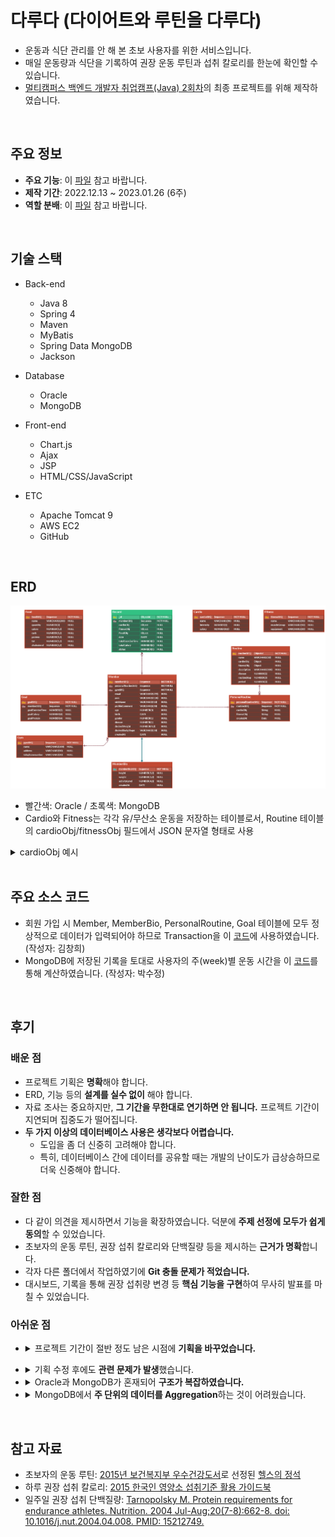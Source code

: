# 다루다 (다이어트와 루틴을 다루다)
* 운동과 식단 관리를 안 해 본 초보 사용자를 위한 서비스입니다. 
* 매일 운동량과 식단을 기록하여 권장 운동 루틴과 섭취 칼로리를 한눈에 확인할 수 있습니다.    
* [멀티캠퍼스 백엔드 개발자 취업캠프(Java) 2회차](https://event.multicampus.com/backend)의 최종 프로젝트를 위해 제작하였습니다. 

<br/>

## 주요 정보
* <b>주요 기능</b>: 이 [파일](https://drive.google.com/file/d/1RFi8G86gVc_uC8XArtPjcin_xT6GLO2K/view?usp=sharing) 참고 바랍니다.
* <b>제작 기간</b>: 2022.12.13 ~ 2023.01.26 (6주)
* <b>역할 분배</b>: 이 [파일](./readme/role.png) 참고 바랍니다.

<br/>

## 기술 스택 
* Back-end
   * Java 8
   * Spring 4
   * Maven
   * MyBatis
   * Spring Data MongoDB
   * Jackson

* Database
   * Oracle
   * MongoDB 
     
* Front-end
   * Chart.js
   * Ajax
   * JSP
   * HTML/CSS/JavaScript
     
* ETC
   * Apache Tomcat 9
   * AWS EC2
   * GitHub

<br/>

## ERD 
![img](./readme/erd.PNG)

* 빨간색: Oracle / 초록색: MongoDB 
* Cardio와 Fitness는 각각 유/무산소 운동을 저장하는 테이블로서, Routine 테이블의 cardioObj/fitnessObj 필드에서 JSON 문자열 형태로 사용
<details>
<summary>cardioObj 예시</summary>
<img src = "./readme/cardio_obj.PNG">
</details>

<br/>

## 주요 소스 코드
* 회원 가입 시 Member, MemberBio, PersonalRoutine, Goal 테이블에 모두 정상적으로 데이터가 입력되어야 하므로 Transaction을 이 [코드](https://github.com/flyc4/drd/blob/34eab38c68c0bf0e3061cc0413efb39769085150/drd/src/main/java/com/multi/drd/member/MemberServiceImpl.java#L35)에 사용하였습니다. (작성자: 김창희)
* MongoDB에 저장된 기록을 토대로 사용자의 주(week)별 운동 시간을 이 [코드](https://github.com/flyc4/drd/blob/34eab38c68c0bf0e3061cc0413efb39769085150/drd/src/main/java/com/multi/drd/dashboard/DashboardDAOImpl.java#L118)를 통해 계산하였습니다. (작성자: 박수정)

<br/>

## 후기

### 배운 점

- 프로젝트 기획은 **명확**해야 합니다.
- ERD, 기능 등의 **설계를 실수 없이** 해야 합니다.
- 자료 조사는 중요하지만, **그 기간을 무한대로 연기하면 안 됩니다.** 프로젝트 기간이 지연되며 집중도가 떨어집니다.
- **두 가지 이상의 데이터베이스 사용은 생각보다 어렵습니다.**
    - 도입을 좀 더 신중히 고려해야 합니다.
    - 특히, 데이터베이스 간에 데이터를 공유할 때는 개발의 난이도가 급상승하므로 더욱 신중해야 합니다.

### 잘한 점

- 다 같이 의견을 제시하면서 기능을 확장하였습니다. 덕분에 **주제 선정에 모두가 쉽게 동의**할 수 있었습니다.
- 초보자의 운동 루틴, 권장 섭취 칼로리와 단백질량 등을 제시하는 **근거가 명확**합니다.
- 각자 다른 폴더에서 작업하였기에 **Git 충돌 문제가 적었습니다.**
- 대시보드, 기록을 통해 권장 섭취량 변경 등 **핵심 기능을 구현**하여 무사히 발표를 마칠 수 있었습니다.

### 아쉬운 점
* <details>
    <summary>프로젝트 기간이 절반 정도 남은 시점에 <b>기획을 바꾸었습니다.</b></summary>
    <br>
    <ul>
      <li>변경 전:  BMI, 운동 목적, 운동 부위 별 맞춤 루틴 추천</li>
      <li>변경 후: 초보자를 대상으로 한 <b>기본 운동 루틴 추천</b></li>
      <li>변경 일자: 1/9 (프로젝트 종료일: 1/26)</li>
      <li>
        변경 사유
        <ul>
          <li>모든 팀원이 루틴 및 식단 추천 관련 자료를 찾기 위해 <b>일주일(전체 프로젝트의 1/6)을 투자</b>했지만, 루틴 및 식단에 관한 <b>자료가 부족</b>하였습니다.</li>
          <li>멘토링 때 서비스 성격이 모호하다는 피드백을 받았습니다.</li>
        </ul>
      </li>
    </ul>
    <br>
</details>

* <details>
    <summary>기획 수정 후에도 <b>관련 문제가 발생</b>했습니다.</summary>
    <br>
    <ul>
      <li>기능, 화면, ERD 등을 <b>급하게 재설계하느라 많은 실수가 발생</b>했습니다.</li>
      <li>
        <b>단기간에 수행하기에는 서비스가 복잡</b>하였습니다.
        <ul>
          <li>사용자는 회원 가입 시 루틴이 자동 할당되며 특정 조건 만족 시 자동 갱신됩니다.</li>
          <li>기록할 때는 할당 받은 루틴에 관계 없이 본인이 수행한 운동을 기록할 수 있습니다.</li>
          <li>즉, 할당된 루틴의 생성과 갱신, 일 별 운동 기록을 별도로 관리해야 합니다.</li>
        </ul>
      </li>
    </ul>
    <br>
  </details>

* <details>
    <summary>Oracle과 MongoDB가 혼재되어 <b>구조가 복잡하였습니다.</b></summary>
    <br>
      <details>
        <summary>ERD</summary>
        <img src = "./readme/erd.PNG">
      </details>
    <ul>
      <li>여러 유/무산소 운동을 저장하는 <b>사용자별 루틴 (PersonalRoutine): Oracle</b></li>
      <li>일 별 <b>운동 기록 저장 (Record): MongoDB</b></li>
      <li>두 테이블에 데이터를 일관된 형태로 저장하기 위해 <b>JSON을 활용</b>하였습니다.</li>
      <li>Oracle에는 JSON을 저장할 수 없기에 문자열로 변환한 후 저장하였습니다. 문자열 내 운동 추가, 변경, 삭제하는 과정이 어려웠습니다.</li>
      <li>부트 캠프 동안 배웠던 Oracle과 MongoDB를 동시에 사용하고 싶어서 위와 같은 설계를 하였습니다.</li>
    </ul>
    <br>
  </details>
        
* <details>
    <summary>MongoDB에서 <b>주 단위의 데이터를 Aggregation</b>하는 것이 어려웠습니다.</summary>
    <br>
    <ul>
      <li>Record Document에서 1주일 단위의 데이터를 Aggregation 한 후 주간 기록을 바탕으로 통계를 작성해야 했습니다.</li>
      <li>담당 팀원은 프로젝트 대부분의 시간을 이 작업에 할애하였습니다.</li>
    </ul>
  </details>

<br>

## 참고 자료
* 초보자의 운동 루틴: [2015년 보건복지부 우수건강도서](https://www.mohw.go.kr/react/al/sal0301vw.jsp?PAR_MENU_ID=04&MENU_ID=0403&SEARCHKEY=TITLE&SEARCHVALUE=%EC%9A%B0%EC%88%98%EA%B1%B4%EA%B0%95%EB%8F%84%EC%84%9C&page=1&CONT_SEQ=327590)로 선정된 [헬스의 정석](http://www.hanmunhwa.com/?p=4811)
* 하루 권장 섭취 칼로리: [2015 한국인 영양소 섭취기준 활용 가이드북](https://www.dietitian.or.kr/assets/ver2/bogun_online_2016/html/main_popup/2015%ED%95%9C%EA%B5%AD%EC%9D%B8%EC%98%81%EC%96%91%EC%86%8C.pdf)
* 일주일 권장 섭취 단백질량: [Tarnopolsky M. Protein requirements for endurance athletes. Nutrition. 2004 Jul-Aug;20(7-8):662-8. doi: 10.1016/j.nut.2004.04.008. PMID: 15212749.](https://pubmed.ncbi.nlm.nih.gov/15212749/)
